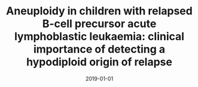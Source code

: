 ---
abstract: ''
authors:
- Stefanie Groenefeld-Krentz
- Michael Schroeder
- Michael Reiter
- Malwine Pogodzinski
- Helia Pimentel-Gutierrez
- Renia Vagkopoulou
- Jana Hof
- Christiane Chen-Santel
- Karin Nebral
- Jutta Bradtke
- Seval Türkmen
- Claudia Baldus
- Stefan Gattenlöhner
- Oskar Haas
- Arend von Stackelberg
- Leonid Karawajew
- Cornelia Eckert
- Renate Kirschner-Schwabe
date: '2019-01-01'
featured: false
links:
- name: Publik
  url: https://publik.tuwien.ac.at/showentry.php?ID=284220&lang=2
publication: British Journal of Haematology, 185 (2019), 2; 266 - 283
publication_types:
- '2'
publishDate: '2019-01-01'
title: 'Aneuploidy in children with relapsed B-cell precursor acute lymphoblastic
  leukaemia: clinical importance of detecting a hypodiploid origin of relapse'
url_pdf: ''
---
